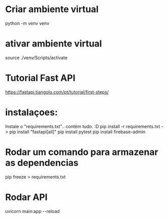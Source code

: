 

# Criar ambiente virtual
python -m venv venv

# ativar ambiente virtual
source ./venv/Scripts/activate


# Tutorial Fast API
https://fastapi.tiangolo.com/pt/tutorial/first-steps/

# instalaçoes:
Instale o "requirements.txt".. contém tudo. :D
pip install -r requirements.txt
->
pip install "fastapi[all]"
pip install pytest
pip install firebase-admin

# Rodar um comando para armazenar as dependencias 
pip freeze > requirements.txt




# Rodar API
uvicorn main:app --reload

# 

